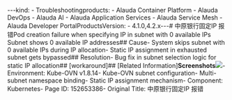 ---kind:   - Troubleshootingproducts:    - Alauda Container Platform   - Alauda DevOps   - Alauda AI   - Alauda Application Services   - Alauda Service Mesh   - Alauda Developer PortalProductsVersion:   - 4.1.0,4.2.x---<!-- A type of document that involves encountering a fault, diag...it, performing root cause analysis, and providing solutions. --># 中原银行固定IP 报错Pod creation failure when specifying IP in subnet with 0 available IPs Subnet shows 0 available IP addresses## Cause- System skips subnet with 0 available IPs during IP allocation- Static IP assignment in exhausted subnet gets bypassed## Resolution- Bug fix in subnet selection logic for static IP allocation## [workaround]## [Related Information]**Screenshots**![](https://jira.alauda.cn/secure/attachment/150646/150646_image-2023-07-11-19-12-21-203.png)- Environment: Kube-OVN v1.8.14- Kube-OVN subnet configuration- Multi-subnet namespace binding- Static IP assignment mechanism- Component: Kubernetes- Page ID: 152653386- Original Title: 中原银行固定IP 报错